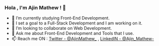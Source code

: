 ### Hola , I'm Ajin Mathew ! 👋

- 🔭 I’m currently studying Front-End Development.
- 🌱 I set a goal to a Full-Stack Development and I am working on it.
- 👯 I’m looking to collaborate on Web Development.
- 💬 Ask me about Front-End Development and Tools that I use.
- 📫 Reach me ON : [Twitter - @AjinMathew_](https://twitter.com/AjinMathew_)  , [LinkedIN - @Ajin_Mathew-](https://www.linkedin.com/in/ajinmathew-/)
